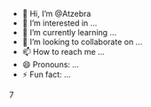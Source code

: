 - 👋 Hi, I’m @Atzebra
- 👀 I’m interested in ...
- 🌱 I’m currently learning ...
- 💞️ I’m looking to collaborate on ...
- 📫 How to reach me ...
- 😄 Pronouns: ...
- ⚡ Fun fact: ...

<!---
Atzebra/Atzebra is a ✨ special ✨ repository because its `README.md` (this file) appears on your GitHub profile.
You can click the Preview link to take a look at your changes.
--->
7

